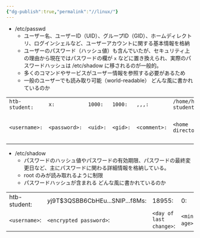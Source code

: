 ```yaml
---
{"dg-publish":true,"permalink":"//linux/"}
---
```


- /etc/passwd 
	- ユーザー名、ユーザーID（UID）、グループID（GID）、ホームディレクトリ、ログインシェルなど、ユーザーアカウントに関する基本情報を格納
	- ユーザーのパスワード（ハッシュ値）も含んでいたが、セキュリティ上の理由から現在ではパスワードの欄が `x` などに置き換えられ、実際のパスワードハッシュは /etc/shadow に移されるのが一般的。   
	- 多くのコマンドやサービスがユーザー情報を参照する必要があるため
	- 一般のユーザーでも読み取り可能（world-readable）
どんな風に書かれているのか

|                |               |          |          |              |                      |                                   |
| -------------- | ------------- | -------- | -------- | ------------ | -------------------- | --------------------------------- |
| `htb-student:` | `x:`          | `1000:`  | `1000:`  | `,,,:`       | `/home/htb-student:` | `/bin/bash`                       |
| `<username>:`  | `<password>:` | `<uid>:` | `<gid>:` | `<comment>:` | `<home directory>:`  | `<cmd executed after logging in>` |

- /etc/shadow
	- パスワードのハッシュ値やパスワードの有効期限、パスワードの最終変更日など、主にパスワードに関わる詳細情報を格納している。
	- root のみが読み取れるように制限
	- パスワードハッシュが含まれる
どんな風に書かれているのか

|               |                                   |                         |              |              |                     |                        |                      |                    |
| ------------- | --------------------------------- | ----------------------- | ------------ | ------------ | ------------------- | ---------------------- | -------------------- | ------------------ |
| htb-student:  | $y$j9T$3QSBB6CbHEu...SNIP...f8Ms: | 18955:                  | 0:           | 99999:       | 7:                  | :                      | :                    | :                  |
| `<username>`: | `<encrypted password>`:           | `<day of last change>`: | `<min age>`: | `<max age>`: | `<warning period>`: | `<inactivity period>`: | `<expiration date>`: | `<reserved field>` |
